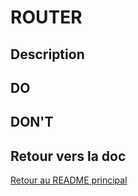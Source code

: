 # ROUTER

## Description

## DO

## DON'T

## Retour vers la doc

[Retour au README principal](../../README.md)